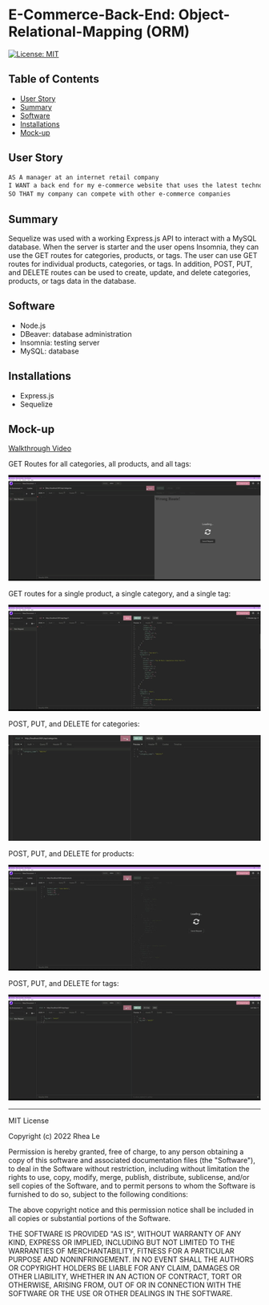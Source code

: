 # E-Commerce-Back-End: Object-Relational-Mapping (ORM)

[![License: MIT](https://img.shields.io/badge/License-MIT-yellow.svg)](https://opensource.org/licenses/MIT)

## Table of Contents

- [User Story](#user-story)
- [Summary](#Summary)
- [Software](#Software)
- [Installations](#Installations)
- [Mock-up](#Mock-up)

## User Story

```md
AS A manager at an internet retail company
I WANT a back end for my e-commerce website that uses the latest technologies
SO THAT my company can compete with other e-commerce companies
```

## Summary

Sequelize was used with a working Express.js API to interact with a MySQL database. When the server is starter and the user opens Insomnia, they can use the GET routes for categories, products, or tags. The user can use GET routes for individual products, categories, or tags. In addition, POST, PUT, and DELETE routes can be used to create, update, and delete categories, products, or tags data in the database.

## Software

- Node.js
- DBeaver: database administration
- Insomnia: testing server
- MySQL: database

## Installations

- Express.js
- Sequelize

## Mock-up

[Walkthrough Video](https://drive.google.com/file/d/1-oUOKFsO3K8RlP1-0iZk7r4T7zm7FhCK/view?usp=sharing)

GET Routes for all categories, all products, and all tags:

![In Insomnia, user showing GET routes for all products, categories, and tags](./assets/images/GET%20routes.gif)

GET routes for a single product, a single category, and a single tag:

![In Insomnia, user showing GET routes for a single category/tag/product](./assets/images/GET%20routes%20for%201.gif)

POST, PUT, and DELETE for categories:

![In Insomnia, user showing POST, PUT, and DELETE routes for a category](./assets/images/post%2Cput%2Cdelete%20category.gif)

POST, PUT, and DELETE for products:

![In Insomnia, user showing POST, PUT, and DELETE routes for a new product](./assets/images/post%2Cput%2Cdelete%20for%20product.gif)

POST, PUT, and DELETE for tags:

![In Insomnia, user showing POST, PUT, and DELETE routes for a tag](./assets/images/post%2Cput%2Cdelete%20for%20tag.gif)

---

MIT License

Copyright (c) 2022 Rhea Le

Permission is hereby granted, free of charge, to any person obtaining a copy
of this software and associated documentation files (the "Software"), to deal
in the Software without restriction, including without limitation the rights
to use, copy, modify, merge, publish, distribute, sublicense, and/or sell
copies of the Software, and to permit persons to whom the Software is
furnished to do so, subject to the following conditions:

The above copyright notice and this permission notice shall be included in all
copies or substantial portions of the Software.

THE SOFTWARE IS PROVIDED "AS IS", WITHOUT WARRANTY OF ANY KIND, EXPRESS OR
IMPLIED, INCLUDING BUT NOT LIMITED TO THE WARRANTIES OF MERCHANTABILITY,
FITNESS FOR A PARTICULAR PURPOSE AND NONINFRINGEMENT. IN NO EVENT SHALL THE
AUTHORS OR COPYRIGHT HOLDERS BE LIABLE FOR ANY CLAIM, DAMAGES OR OTHER
LIABILITY, WHETHER IN AN ACTION OF CONTRACT, TORT OR OTHERWISE, ARISING FROM,
OUT OF OR IN CONNECTION WITH THE SOFTWARE OR THE USE OR OTHER DEALINGS IN THE
SOFTWARE.

